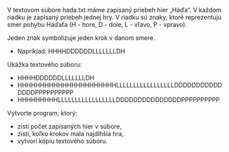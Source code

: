 V textovom súbore hada.txt máme zapísaný priebeh hier „Háďa“. V každom riadku je zapísaný priebeh jednej hry. V riadku sú znaky, ktoré reprezentujú smer pohybu Háďaťa (H - hore, D - dole, L - vľavo, P - vpravo). 

Jeden znak symbolizuje jeden krok v danom smere. 

+ Napríklad: HHHHDDDDDDLLLLLLLDH

Ukážka textového súboru: 
- HHHHDDDDDDLLLLLLLDH
- HHHHHHHHHHHHHHHHHHHHHHLLLLLLLLLLLLLLLLLDDDDDDDDDDDDDDDPPPPPPPPPP
- HHHHHHHHHLLLLLLLLLLLLLLLLLDDDDDDDDDDDDDDDPPPPPPPPPP

Vytvorte program, ktorý: 
- zistí počet zapísaných hier v súbore, 
- zistí, koľko krokov mala najdlhšia hra, 
- vytvorí kópiu textového súboru.